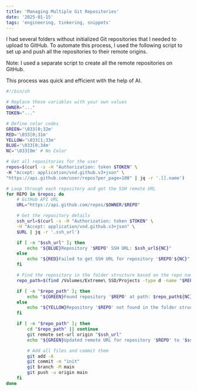 ```yaml
---
title: 'Managing Multiple Git Repositories'
date: '2025-01-15'
tags: 'engineering, tinkering, snippets'
---
```


I had several folders without initialized Git repositories that I needed to upload to GitHub. To automate this process, I used the following script to set up and push all the repositories to their remote origins.

Note: I used a separate script to create all the remote repositories on GitHub.

This process was quick and efficient with the help of AI.

```sh
#!/bin/sh

# Replace these variables with your own values
OWNER="..."
TOKEN="..."

# Define color codes
GREEN='\033[0;32m'
RED='\033[0;31m'
YELLOW='\033[1;33m'
BLUE='\033[0;34m'
NC='\033[0m' # No Color

# Get all repositories for the user
repos=$(curl -s -H "Authorization: token $TOKEN" \
-H "Accept: application/vnd.github.v3+json" \
"https://api.github.com/user/repos?per_page=100" | jq -r '.[].name')

# Loop through each repository and get the SSH remote URL
for REPO in $repos; do
    # GitHub API URL
    URL="https://api.github.com/repos/$OWNER/$REPO"

    # Get the repository details
    ssh_url=$(curl -s -H "Authorization: token $TOKEN" \
    -H "Accept: application/vnd.github.v3+json" \
    $URL | jq -r '.ssh_url')

    if [ -n "$ssh_url" ]; then
        echo "${BLUE}Repository '$REPO' SSH URL: $ssh_url${NC}"
    else
        echo "${RED}Failed to get SSH URL for repository '$REPO'${NC}"
    fi

    # Find the repository in the folder structure based on the repo name
    repo_path=$(find /Volumes/Extreme\ SSD/Projects -type d -name "$REPO" 2>/dev/null)

    if [ -n "$repo_path" ]; then
        echo "${GREEN}Found repository '$REPO' at path: $repo_path${NC}"
    else
        echo "${YELLOW}Repository '$REPO' not found in the folder structure${NC}"
    fi

    if [ -n "$repo_path" ]; then
        cd "$repo_path" || continue
        git remote set-url origin "$ssh_url"
        echo "${GREEN}Updated remote URL for repository '$REPO' to '$ssh_url'${NC}"

        # Add all files and commit them
        git add -A
        git commit -m "init"
        git branch -M main
        git push -u origin main
    fi
done
```